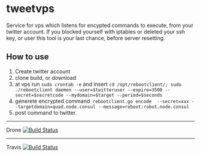 # tweetvps
Service for vps which listens for encypted commands to execute, from your twitter account. If you blocked yourself with iptables or deleted your ssh key, or user this tool is your last chance, before server resetting.


## How to use
1. Create twitter account
1. clone build, or download
1. at vps run `sudo crontab -e` and insert 
`cd /opt/rebootclient/;
sudo ./rebootclient daemon --user=$twitteruser --expire=3500 --secret=$secretcode --mydomain=$target --period=$seconds`
1. generete encrypted command` rebootclient.go encode  --secret=xxx --targetdomain=quad.node.consul --message=reboot:robot.node.consul`
1. post command to twitter.

****

Drone
[![Build Status](https://drone.io/github.com/bitswarming/TweetVps/status.png)](https://drone.io/github.com/bitswarming/TweetVps/latest)

----


Travis
[![Build Status](https://travis-ci.org/bitswarming/TweetVps.svg?branch=master)](https://travis-ci.org/bitswarming/TweetVps)
